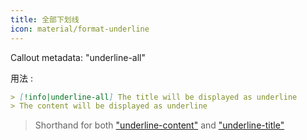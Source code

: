 ```yaml
---
title: 全部下划线
icon: material/format-underline
---
```


Callout metadata: "underline-all"

用法 :

```md
> [!info|underline-all] The title will be displayed as underline
> The content will be displayed as underline
```
> Shorthand for both ["underline-content"](../content-styling/page-12.md)
> and ["underline-title"](../title-styling/page-22.md)

